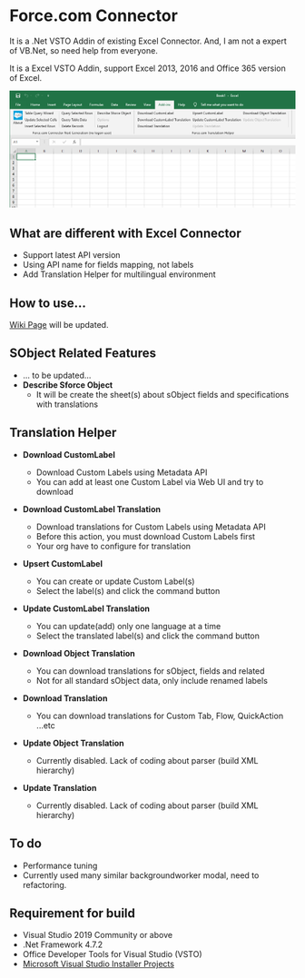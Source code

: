 # Force.com Connector
It is a .Net VSTO Addin of existing Excel Connector.
And, I am not a expert of VB.Net, so need help from everyone.

It is a Excel VSTO Addin, support Excel 2013, 2016 and Office 365 version of Excel.

![ForceConnector](./force-connector.png)

## What are different with Excel Connector
 * Support latest API version
 * Using API name for fields mapping, not labels
 * Add Translation Helper for multilingual environment

## How to use...
[Wiki Page](https://github.com/good-ghost/ForceConnector/wiki) will be updated.

## SObject Related Features
* ... to be updated...
* **Describe Sforce Object**
  * It will be create the sheet(s) about sObject fields and specifications with translations

## Translation Helper
* **Download CustomLabel**
  * Download Custom Labels using Metadata API
  * You can add at least one Custom Label via Web UI and try to download

* **Download CustomLabel Translation**
  * Download translations for Custom Labels using Metadata API
  * Before this action, you must download Custom Labels first
  * Your org have to configure for translation

* **Upsert CustomLabel**
  * You can create or update Custom Label(s)
  * Select the label(s) and click the command button

* **Update CustomLabel Translation**
  * You can update(add) only one language at a time
  * Select the translated label(s) and click the command button

* **Download Object Translation**
  * You can download translations for sObject, fields and related
  * Not for all standard sObject data, only include renamed labels

* **Download Translation**
  * You can download translations for Custom Tab, Flow, QuickAction ...etc

* **Update Object Translation**
  * Currently disabled. Lack of coding about parser (build XML hierarchy)

* **Update Translation**
  * Currently disabled. Lack of coding about parser (build XML hierarchy)


## To do
 * Performance tuning
 * Currently used many similar backgroundworker modal, need to refactoring.
 
## Requirement for build
 * Visual Studio 2019 Community or above
 * .Net Framework 4.7.2
 * Office Developer Tools for Visual Studio (VSTO)
 * [Microsoft Visual Studio Installer Projects](https://marketplace.visualstudio.com/items?itemName=VisualStudioClient.MicrosoftVisualStudio2017InstallerProjects)

 